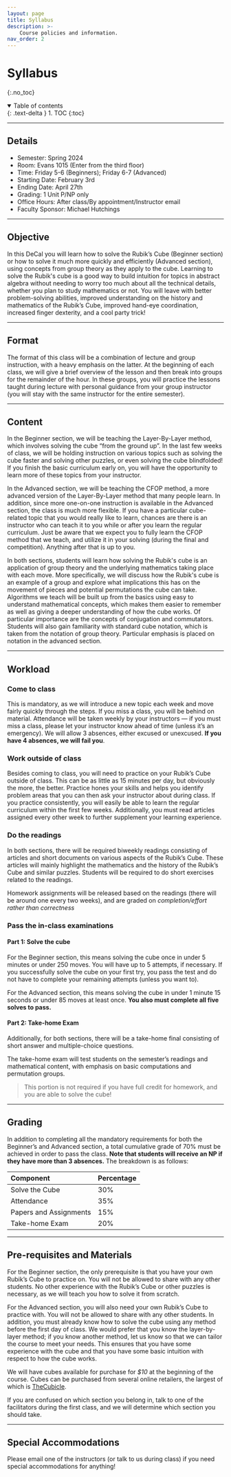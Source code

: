 ```yaml
---
layout: page
title: Syllabus
description: >-
    Course policies and information.
nav_order: 2
---
```


# Syllabus
{:.no_toc}

<details open markdown="block">
  <summary>
    Table of contents
  </summary>
  {: .text-delta }
1. TOC
{:toc}
</details>


---

## Details

- Semester: Spring 2024
- Room: Evans 1015 (Enter from the third floor)
- Time: Friday 5-6 (Beginners); Friday 6-7 (Advanced)
- Starting Date: February 3rd
- Ending Date: April 27th
- Grading: 1 Unit P/NP only
- Office Hours: After class/By appointment/Instructor email
- Faculty Sponsor: Michael Hutchings


---

## Objective

In this DeCal you will learn how to solve the Rubik’s Cube (Beginner section) or how to solve it much more quickly and efficiently (Advanced section), using concepts from group theory as they apply to the cube. Learning to solve the Rubik's cube is a good way to build intuition for topics in abstract algebra without needing to worry too much about all the technical details, whether you plan to study mathematics or not. You will leave with better problem-solving abilities, improved understanding on the history and mathematics of the Rubik’s Cube, improved hand-eye coordination, increased finger dexterity, and a cool party trick!

---

## Format

The format of this class will be a combination of lecture and group instruction, with a heavy emphasis on the latter. At the beginning of each class, we will give a brief overview of the lesson and then break into groups for the remainder of the hour. In these groups, you will practice the lessons taught during lecture with personal guidance from your group instructor (you will stay with the same instructor for the entire semester).

---

## Content

In the Beginner section, we will be teaching the Layer-By-Layer method, which involves solving the cube “from the ground up”. In the last few weeks of class, we will be holding instruction on various topics such as solving the cube faster and solving other puzzles, or even solving the cube blindfolded! If you finish the basic curriculum early on, you will have the opportunity to learn more of these topics from your instructor.

In the Advanced section, we will be teaching the CFOP method, a more advanced version of the Layer-By-Layer method that many people learn. In addition, since more one-on-one instruction is available in the Advanced section, the class is much more flexible. If you have a particular cube-related topic that you would really like to learn, chances are there is an instructor who can teach it to you while or after you learn the regular curriculum. Just be aware that we expect you to fully learn the CFOP method that we teach, and utilize it in your solving (during the final and competition). Anything after that is up to you.

In both sections, students will learn how solving the Rubik's cube is an application of group theory and the underlying mathematics taking place with each move. More specifically, we will discuss how the Rubik's cube is an example of a group and explore what implications this has on the movement of pieces and potential permutations the cube can take. Algorithms we teach will be built up from the basics using easy to understand mathematical concepts, which makes them easier to remember as well as giving a deeper understanding of how the cube works. Of particular importance are the concepts of conjugation and commutators. Students will also gain familiarity with standard cube notation, which is taken from the notation of group theory. Particular emphasis is placed on notation in the advanced section.

---

## Workload

### Come to class

This is mandatory, as we will introduce a new topic each week and move fairly quickly through the steps. If you miss a class, you will be behind on material. Attendance will be taken weekly by your instructors — if you must miss a class, please let your instructor know ahead of time (unless it’s an emergency). We will allow 3 absences, either excused or unexcused. **If you have 4 absences, we will fail you**.

### Work outside of class

Besides coming to class, you will need to practice on your Rubik’s Cube outside of class. This can be as little as 15 minutes per day, but obviously the more, the better. Practice hones your skills and helps you identify problem areas that you can then ask your instructor about during class. If you practice consistently, you will easily be able to learn the regular curriculum within the first few weeks.  Additionally, you must read articles assigned every other week to further supplement your learning experience.

### Do the readings

In both sections, there will be required biweekly readings consisting of articles and short documents on various aspects of the Rubik’s Cube.  These articles will mainly highlight the mathematics and the history of the Rubik’s Cube and similar puzzles. Students will be required to do short exercises related to the readings.

Homework assignments will be released based on the readings (there will be around one every two weeks), and are graded on *completion/effort rather than correctness*

### Pass the in-class examinations

#### Part 1: Solve the cube

For the Beginner section, this means solving the cube once in under 5 minutes or under 250 moves. You will have up to 5 attempts, if necessary. If you successfully solve the cube on your first try, you pass the test and do not have to complete your remaining attempts (unless you want to).

For the Advanced section, this means solving the cube in under 1 minute 15 seconds or under 85 moves at least once. **You also must complete all five solves to pass.**

#### Part 2: Take-home Exam

Additionally, for both sections, there will be a take-home final consisting of short answer and multiple-choice questions.

The take-home exam will test students on the semester’s readings and mathematical content, with emphasis on basic computations and permutation groups.

> This portion is not required if you have full credit for homework, and you are able to solve the cube!

---

## Grading

In addition to completing all the mandatory requirements for both the Beginner’s and Advanced section, a total cumulative grade of 70\% must be achieved in order to pass the class. **Note that students will receive an NP if they have more than 3 absences.** The breakdown is as follows:

Component|Percentage
:--|:--
Solve the Cube|30%
Attendance|35%
Papers and Assignments|15%
Take-home Exam|20%

---

## Pre-requisites and Materials

For the Beginner section, the only prerequisite is that you have your own Rubik’s Cube to practice on. You will not be allowed to share with any other students. No other experience with the Rubik’s Cube or other puzzles is necessary, as we will teach you how to solve it from scratch.

For the Advanced section, you will also need your own Rubik’s Cube to practice with. You will not be allowed to share with any other students. In addition, you must already know how to solve the cube using any method before the first day of class. We would prefer that you know the layer-by-layer method; if you know another method, let us know so that we can tailor the course to meet your needs. This ensures that you have some experience with the cube and that you have some basic intuition with respect to how the cube works.

We will have cubes available for purchase for *$10* at the beginning of the course. Cubes can be purchased from several online retailers, the largest of which is [TheCubicle](https://thecubicle.com).

If you are confused on which section you belong in, talk to one of the facilitators during the first class, and we will determine which section you should take.

---

## Special Accommodations

Please email one of the instructors (or talk to us during class) if you need special accommodations for anything!
